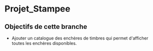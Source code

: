 # Projet_Stampee

## Objectifs de cette branche

- Ajouter un catalogue des enchères de timbres qui permet d'afficher toutes les enchères disponibles.
